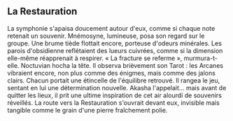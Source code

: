 ## La Restauration

La symphonie s'apaisa doucement autour d'eux, comme si chaque note retenait un souvenir. Mnémosyne, lumineuse, posa son regard sur le groupe. Une brume tiède flottait encore, porteuse d'odeurs minérales. Les parois d'obsidienne reflétaient des lueurs cuivrées, comme si la dimension elle-même réapprenait à respirer. « La fracture se referme », murmura-t-elle. Noctuvian hocha la tête. Il observa brièvement son Tarot : les Arcanes vibraient encore, non plus comme des énigmes, mais comme des jalons clairs. Chacun portait une étincelle de l'équilibre retrouvé. Il rangea le jeu, sentant en lui une détermination nouvelle. Akasha l'appelait... mais avant de quitter les lieux, il prit une ultime inspiration de cet air alourdi de souvenirs réveillés. La route vers la Restauration s'ouvrait devant eux, invisible mais tangible comme le grain d'une pierre fraîchement polie.